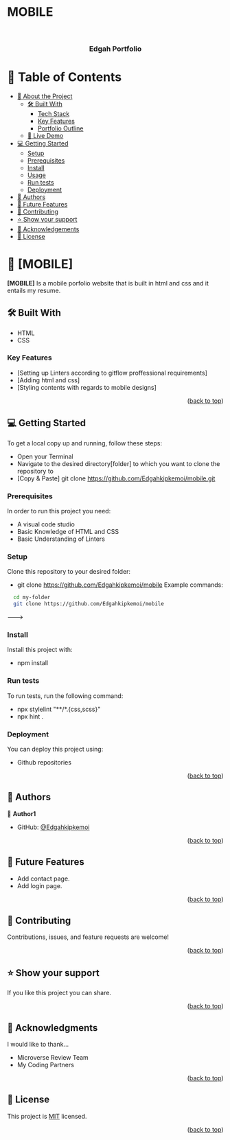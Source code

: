 # MOBILE
<a name="readme-top"></a>

<div align="center">
  <br/>

  <h3><b>Edgah Portfolio</b></h3>

</div>

# 📗 Table of Contents

- [📖 About the Project](#about-project)
  - [🛠 Built With](#built-with)
    - [Tech Stack](#tech-stack)
    - [Key Features](#key-features)
    - [Portfolio Outline](#Portfolio-Outline)
  - [🚀 Live Demo](#live-demo)
- [💻 Getting Started](#getting-started)
  - [Setup](#setup)
  - [Prerequisites](#prerequisites)
  - [Install](#install)
  - [Usage](#usage)
  - [Run tests](#run-tests)
  - [Deployment](#triangular_flag_on_post-deployment)
- [👥 Authors](#authors)
- [🔭 Future Features](#future-features)
- [🤝 Contributing](#contributing)
- [⭐️ Show your support](#support)
- [🙏 Acknowledgements](#acknowledgements)
- [📝 License](#license)

# 📖 [MOBILE] <a name="about-project"></a>

**[MOBILE]**  Is a mobile porfolio website that is built in html and css and it entails my resume.

## 🛠 Built With <a name="built-with"></a>
- HTML
- CSS

<!-- Features -->

### Key Features <a name="key-features"></a>

- [Setting up Linters according to gitflow proffessional requirements]
- [Adding html and css]
- [Styling contents with regards to mobile designs]

<p align="right">(<a href="#readme-top">back to top</a>)</p>



## 💻 Getting Started <a name="getting-started"></a>

To get a local copy up and running, follow these steps:
- Open your Terminal
- Navigate to the desired directory[folder] to which you want to clone the repository to
- [Copy & Paste] git clone https://github.com/Edgahkipkemoi/mobile.git

### Prerequisites

In order to run this project you need:

- A visual code studio
- Basic Knowledge of HTML and CSS
- Basic Understanding of Linters

### Setup

Clone this repository to your desired folder:

- git clone https://github.com/Edgahkipkemoi/mobile
Example commands:

```sh
  cd my-folder
  git clone https://github.com/Edgahkipkemoi/mobile
```
--->

### Install

Install this project with:

- npm install

### Run tests

To run tests, run the following command:

- npx stylelint "**/*.{css,scss}"
- npx hint .

### Deployment

You can deploy this project using:

- Github repositories

<p align="right">(<a href="#readme-top">back to top</a>)</p>

<!-- AUTHORS -->

## 👥 Authors <a name="authors"></a>

👤 **Author1**

- GitHub: [@Edgahkipkemoi](https://github.com/Edgahkipkemoi)


<p align="right">(<a href="#readme-top">back to top</a>)</p>


## 🔭 Future Features <a name="future-features"></a>

- Add contact page.
- Add login page.

<p align="right">(<a href="#readme-top">back to top</a>)</p>

## 🤝 Contributing <a name="contributing"></a>

Contributions, issues, and feature requests are welcome!


<p align="right">(<a href="#readme-top">back to top</a>)</p>

## ⭐️ Show your support <a name="support"></a>

If you like this project you can share.

<p align="right">(<a href="#readme-top">back to top</a>)</p>

<!-- ACKNOWLEDGEMENTS -->

## 🙏 Acknowledgments <a name="acknowledgements"></a>

I would like to thank...
- Microverse Review Team
- My Coding Partners

<p align="right">(<a href="#readme-top">back to top</a>)</p>


## 📝 License <a name="license"></a>

This project is [MIT](./LICENSE) licensed.

<p align="right">(<a href="#readme-top">back to top</a>)</p>
